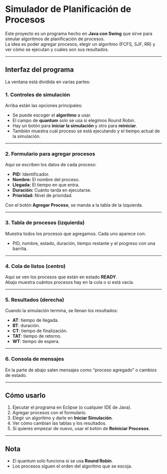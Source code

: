 # Simulador de Planificación de Procesos

Este proyecto es un programa hecho en **Java con Swing** que sirve para simular algoritmos de planificación de procesos.  
La idea es poder agregar procesos, elegir un algoritmo (FCFS, SJF, RR) y ver cómo se ejecutan y cuáles son sus resultados.

---

## Interfaz del programa

La ventana está dividida en varias partes:

### 1. Controles de simulación
Arriba están las opciones principales:
- Se puede escoger el **algoritmo** a usar.  
- El campo de **quantum** solo se usa si elegimos Round Robin.  
- Hay un botón para **iniciar la simulación** y otro para **reiniciar**.  
- También muestra cuál proceso se está ejecutando y el tiempo actual de la simulación.  

---

### 2. Formulario para agregar procesos
Aquí se escriben los datos de cada proceso:
- **PID:** Identificador.  
- **Nombre:** El nombre del proceso.  
- **Llegada:** El tiempo en que entra.  
- **Duración:** Cuánto tarda en ejecutarse.  
- **Prioridad:** Nivel de prioridad.  

Con el botón **Agregar Proceso**, se manda a la tabla de la izquierda.

---

### 3. Tabla de procesos (izquierda)
Muestra todos los procesos que agregamos. Cada uno aparece con:
- PID, nombre, estado, duración, tiempo restante y el progreso con una barrita.

---

### 4. Cola de listos (centro)
Aquí se ven los procesos que están en estado **READY**.  
Abajo muestra cuántos procesos hay en la cola o si está vacía.

---

### 5. Resultados (derecha)
Cuando la simulación termina, se llenan los resultados:
- **AT**: tiempo de llegada.  
- **BT**: duración.  
- **CT**: tiempo de finalización.  
- **TAT**: tiempo de retorno.  
- **WT**: tiempo de espera.  

---

### 6. Consola de mensajes
En la parte de abajo salen mensajes como “proceso agregado” o cambios de estado.

---

## Cómo usarlo
1. Ejecutar el programa en Eclipse (o cualquier IDE de Java).  
2. Agregar procesos con el formulario.  
3. Elegir un algoritmo y darle en **Iniciar Simulación**.  
4. Ver cómo cambian las tablas y los resultados.  
5. Si quieres empezar de nuevo, usar el botón de **Reiniciar Procesos**.  

---

## Nota
- El quantum solo funciona si se usa **Round Robin**.  
- Los procesos siguen el orden del algoritmo que se escoja.  
